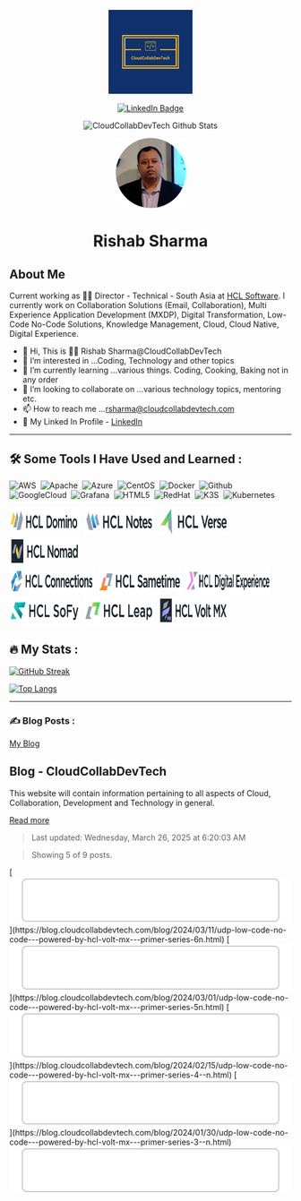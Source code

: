 <p align="center">
  <img src="/assets/images/logo.svg" width="150"/>
</p>
<p align="center">
    <a href="https://www.linkedin.com/in/rishabsharma/">
    <img src="https://img.shields.io/badge/LinkedIn-blue?style=for-the-badge&logo=linkedin&logoColor=white" alt="LinkedIn Badge">
    </a>
</p>
<p align="center">
  <img src="https://komarev.com/ghpvc/?username=CloudCollabDevTech&style=flat-square&color=blue" alt="CloudCollabDevTech Github Stats">
</p>
<p align="center">
  <img src="./assets/images/rishabsharmanew-circle.png" width="125">
</p>
<h1 align="center">
  Rishab Sharma
</h1>

## About Me

Current working as :man_technologist: Director - Technical - South Asia at [HCL Software](https://www.hcl-software.com "HCL Software"). I currently work on Collaboration Solutions (Email, Collaboration), Multi Experience Application Development (MXDP), Digital Transformation, Low-Code No-Code Solutions, Knowledge Management, Cloud, Cloud Native, Digital Experience.

- 👋 Hi, This is :man_technologist: Rishab Sharma@CloudCollabDevTech
- 👀 I’m interested in ...Coding, Technology and other topics
- 🌱 I’m currently learning ...various things. Coding, Cooking, Baking not in any order
- 💞️ I’m looking to collaborate on ...various technology topics, mentoring etc.
- 📫 How to reach me ...<a href="mailto:rsharma@cloudcollabdevtech.com">rsharma@cloudcollabdevtech.com</a>
- :link: My Linked In Profile - [LinkedIn](www.linkedin.com/in/rishabsharma "My Linkedin Profile")

---

## :hammer_and_wrench: Some Tools I Have Used and Learned :

<div>
  <img src="https://cdn.jsdelivr.net/gh/devicons/devicon/icons/amazonwebservices/amazonwebservices-original.svg" title="AWS" alt="AWS" width="60" height="60"/>&nbsp;
  <img src="https://cdn.jsdelivr.net/gh/devicons/devicon/icons/apache/apache-original-wordmark.svg" title="Apache" alt="Apache" width="60" height="60"/>&nbsp;
  <img src="https://cdn.jsdelivr.net/gh/devicons/devicon/icons/azure/azure-original-wordmark.svg" title="Azure" alt="Azure" width="60" height="60"/>&nbsp;
  <img src="https://cdn.jsdelivr.net/gh/devicons/devicon/icons/centos/centos-original-wordmark.svg" title="CentOS" alt="CentOS" width="60" height="60"/>&nbsp;
  <img src="https://cdn.jsdelivr.net/gh/devicons/devicon/icons/docker/docker-original-wordmark.svg" title="Docker" alt="Docker" width="60" height="60"/>&nbsp;
  <img src="https://cdn.jsdelivr.net/gh/devicons/devicon/icons/github/github-original-wordmark.svg" title="Github" alt="Github" width="60" height="60"/>&nbsp;
  <img src="https://cdn.jsdelivr.net/gh/devicons/devicon/icons/googlecloud/googlecloud-original-wordmark.svg" title="GoogleCloud" alt="GoogleCloud" width="60" height="60"/>&nbsp;
  <img src="https://cdn.jsdelivr.net/gh/devicons/devicon/icons/grafana/grafana-original-wordmark.svg" title="Grafana" alt="Grafana" width="60" height="60"/>&nbsp;
  <img src="https://cdn.jsdelivr.net/gh/devicons/devicon/icons/html5/html5-original-wordmark.svg" title="HTML5" alt="HTML5" width="60" height="60"/>&nbsp;
  <img src="https://cdn.jsdelivr.net/gh/devicons/devicon/icons/redhat/redhat-original-wordmark.svg" title="RedHat" alt="RedHat" width="60" height="60"/>&nbsp;
  <img src="https://cdn.jsdelivr.net/gh/devicons/devicon/icons/k3s/k3s-original-wordmark.svg" title="K3S" alt="K3S" width="60" height="60"/>&nbsp;
  <img src="https://cdn.jsdelivr.net/gh/devicons/devicon/icons/kubernetes/kubernetes-plain-wordmark.svg" title="Kubernetes" alt="Kubernetes" width="60" height="60"/>&nbsp;
</div>
<p>
  <img src="/assets/images/HCLDomino50.png" title="HCL Domino" alt="HCL Domino" width="125" height="50"/>&nbsp;
  <img src="/assets/images/HCLNotes_Light_Horizontal_50.png" title="HCL Notes" alt="HCL Notes" width="125" height="50"/>&nbsp;
  <img src="/assets/images/HCLVerse_Light_Horizontal_50.png" title="HCL Verse" alt="HCL Verse" width="125" height="50"/>&nbsp;
  <img src="/assets/images/HCLNomad_Light_Box_Horizontal_50.png" title="HCL Nomad" alt="HCL Nomad" width="125" height="50"/><br/>
  <img src="/assets/images/HCLConnections50.png" title="HCL Connections" alt="HCL Connections" width="150" height="50"/>&nbsp;
  <img src="/assets/images/HCLSametime_Light_Horizontal_50.png" title="HCL Sametime" alt="HCL Sametime" width="150" height="50"/>&nbsp;
  <img src="/assets/images/HCLDigitalExperience50.png" title="HCL Digital Experience" alt="HCL Digital Experience" width="150" height="50"/><br/>
  <img src="/assets/images/HCLSoFy_Color_Horizontal_100.png" title="HCL Sofy" alt="HCL Sofy" width="125" height="50"/>&nbsp;
  <img src="/assets/images/HCLLeap_Light_Horizontal_100.png" title="HCL Leap" alt="HCL Leap" width="125" height="50"/>&nbsp;
  <img src="/assets/images/HCLVoltMX_Light_Box_Horizontal_50.png" title="HCL Volt MX" alt="HCL Volt MX" width="125" height="50"/><br/>

</p>

## :fire: My Stats :

[![GitHub Streak](https://github-readme-streak-stats.herokuapp.com?user=CloudCollabDevTech&theme=dark&date_format=M%20j%5B%2C%20Y%5D)](https://git.io/streak-stats)

[![Top Langs](https://github-readme-stats.vercel.app/api/top-langs/?username=CloudCollabDevTech&langs_count=8&layout=compact&theme=vision-friendly-dark)](https://github.com/anuraghazra/github-readme-stats)

---

### ✍️ Blog Posts :

<a href="https://blog.cloudcollabdevtech.com/blog/index.html">My Blog</a>

<!-- blog-post-list:start -->
## Blog \- CloudCollabDevTech

This website will contain information pertaining to all aspects of Cloud, Collaboration, Development and Technology in general.

[Read more](https://blog.cloudcollabdevtech.com/)
> Last updated: Wednesday, March 26, 2025 at 6:20:03 AM

> Showing 5 of 9 posts.

[![UDP (Low-Code No-Code) - Powered by HCL Volt MX - Primer Series 6/N](https://raw.githubusercontent.com/CloudCollabDevTech/CloudCollabDevTech/main/blog-post-list-output/Blog_-_CloudCollabDevTech/UDP_(Low-Code_No-Code)_-_Powered_by_HCL_Volt_MX_-_Primer_Series_6_N.svg)](https://blog.cloudcollabdevtech.com/blog/2024/03/11/udp-low-code-no-code---powered-by-hcl-volt-mx---primer-series-6n.html)
[![UDP (Low-Code No-Code) - Powered by HCL Volt MX - Primer Series 5/N](https://raw.githubusercontent.com/CloudCollabDevTech/CloudCollabDevTech/main/blog-post-list-output/Blog_-_CloudCollabDevTech/UDP_(Low-Code_No-Code)_-_Powered_by_HCL_Volt_MX_-_Primer_Series_5_N.svg)](https://blog.cloudcollabdevtech.com/blog/2024/03/01/udp-low-code-no-code---powered-by-hcl-volt-mx---primer-series-5n.html)
[![UDP (Low-Code No-Code) - Powered by HCL Volt MX - Primer Series 4 / N](https://raw.githubusercontent.com/CloudCollabDevTech/CloudCollabDevTech/main/blog-post-list-output/Blog_-_CloudCollabDevTech/UDP_(Low-Code_No-Code)_-_Powered_by_HCL_Volt_MX_-_Primer_Series_4___N.svg)](https://blog.cloudcollabdevtech.com/blog/2024/02/15/udp-low-code-no-code---powered-by-hcl-volt-mx---primer-series-4--n.html)
[![UDP (Low-Code No-Code) - Powered by HCL Volt MX - Primer Series 3 / N](https://raw.githubusercontent.com/CloudCollabDevTech/CloudCollabDevTech/main/blog-post-list-output/Blog_-_CloudCollabDevTech/UDP_(Low-Code_No-Code)_-_Powered_by_HCL_Volt_MX_-_Primer_Series_3___N.svg)](https://blog.cloudcollabdevtech.com/blog/2024/01/30/udp-low-code-no-code---powered-by-hcl-volt-mx---primer-series-3--n.html)
[![Low-Code No-Code or UDP Powered by HCL Volt MX - Primer Series 2 / N](https://raw.githubusercontent.com/CloudCollabDevTech/CloudCollabDevTech/main/blog-post-list-output/Blog_-_CloudCollabDevTech/Low-Code_No-Code_or_UDP_Powered_by_HCL_Volt_MX_-_Primer_Series_2___N.svg)](https://blog.cloudcollabdevtech.com/blog/2024/01/20/low-code-no-code-or-udp-powered-by-hcl-volt-mx---primer-series-2--n.html)


<!-- blog-post-list:end -->
